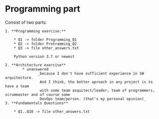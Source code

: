 # Programming part

Consist of two parts:
    
    1. **Programming exercise:**
    
        * Q1 -> folder Programming_Q1
        * Q2 -> folder Protramming_Q2
        * Q3 -> file other_answers.txt

        Python version 3.7 or newest
    
    2. **Architecture exercise** 
            * unanswered 
                   _because I don't have sufficient experience in SW arquitecture. 
                    And I think, the better aproach in any project is to have a team
                    with some team asquitect/leader, team of programmers, scrummaster and of course some 
                    DevOps team/person. (that's my personal opinion)_ 
    3. **Fundamentals Questions**
    
        * Q1..Q10 -> file other_answers.txt


